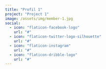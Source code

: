 ```yaml
---
title: "Profil 1"
project: "Project 1"
image: /assets/img/member-1.jpg
social:
  - icon: "flaticon-facebook-logo"
    url: "#"
  - icon: "flaticon-twitter-logo-silhouette"
    url: "#"
  - icon: "flaticon-instagram"
    url: "#"
  - icon: "flaticon-dribble-logo"
    url: "#"
---
```


